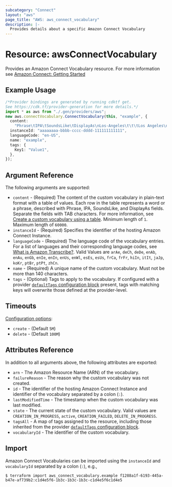 ```yaml
---
subcategory: "Connect"
layout: "aws"
page_title: "AWS: aws_connect_vocabulary"
description: |-
  Provides details about a specific Amazon Connect Vocabulary
---
```


# Resource: awsConnectVocabulary

Provides an Amazon Connect Vocabulary resource. For more information see
[Amazon Connect: Getting Started](https://docs.aws.amazon.com/connect/latest/adminguide/amazon-connect-get-started.html)

## Example Usage

```typescript
/*Provider bindings are generated by running cdktf get.
See https://cdk.tf/provider-generation for more details.*/
import * as aws from "./.gen/providers/aws";
new aws.connectVocabulary.ConnectVocabulary(this, "example", {
  content:
    "Phrase\tIPA\tSoundsLike\tDisplayAs\nLos-Angeles\t\t\tLos Angeles\nF.B.I.\t\u025B f b i a\u026A\t\tFBI\nEtienne\t\teh-tee-en\t",
  instanceId: "aaaaaaaa-bbbb-cccc-dddd-111111111111",
  languageCode: "en-US",
  name: "example",
  tags: {
    Key1: "Value1",
  },
});

```

## Argument Reference

The following arguments are supported:

* `content` - (Required) The content of the custom vocabulary in plain-text format with a table of values. Each row in the table represents a word or a phrase, described with Phrase, IPA, SoundsLike, and DisplayAs fields. Separate the fields with TAB characters. For more information, see [Create a custom vocabulary using a table](https://docs.aws.amazon.com/transcribe/latest/dg/custom-vocabulary.html#create-vocabulary-table). Minimum length of `1`. Maximum length of `60000`.
* `instanceId` - (Required) Specifies the identifier of the hosting Amazon Connect Instance.
* `languageCode` - (Required) The language code of the vocabulary entries. For a list of languages and their corresponding language codes, see [What is Amazon Transcribe?](https://docs.aws.amazon.com/transcribe/latest/dg/transcribe-whatis.html). Valid Values are `arAe`, `deCh`, `deDe`, `enAb`, `enAu`, `enGb`, `enIe`, `enIn`, `enUs`, `enWl`, `esEs`, `esUs`, `frCa`, `frFr`, `hiIn`, `itIt`, `jaJp`, `koKr`, `ptBr`, `ptPt`, `zhCn`.
* `name` - (Required) A unique name of the custom vocabulary. Must not be more than 140 characters.
* `tags` - (Optional) Tags to apply to the vocabulary. If configured with a provider
  [`defaultTags` configuration block](https://registry.terraform.io/providers/hashicorp/aws/latest/docs#default_tags-configuration-block) present, tags with matching keys will overwrite those defined at the provider-level.

## Timeouts

[Configuration options](https://developer.hashicorp.com/terraform/language/resources/syntax#operation-timeouts):

* `create` - (Default `5M`)
* `delete` - (Default `100M`)

## Attributes Reference

In addition to all arguments above, the following attributes are exported:

* `arn` - The Amazon Resource Name (ARN) of the vocabulary.
* `failureReason` - The reason why the custom vocabulary was not created.
* `id` - The identifier of the hosting Amazon Connect Instance and identifier of the vocabulary
  separated by a colon (`:`).
* `lastModifiedTime` - The timestamp when the custom vocabulary was last modified.
* `state` - The current state of the custom vocabulary. Valid values are `CREATION_IN_PROGRESS`, `active`, `CREATION_FAILED`, `DELETE_IN_PROGRESS`.
* `tagsAll` - A map of tags assigned to the resource, including those inherited from the provider [`defaultTags` configuration block](https://registry.terraform.io/providers/hashicorp/aws/latest/docs#default_tags-configuration-block).
* `vocabularyId` - The identifier of the custom vocabulary.

## Import

Amazon Connect Vocabularies can be imported using the `instanceId` and `vocabularyId` separated by a colon (`:`), e.g.,

```console
$ terraform import aws_connect_vocabulary.example f1288a1f-6193-445a-b47e-af739b2:c1d4e5f6-1b3c-1b3c-1b3c-c1d4e5f6c1d4e5
```
